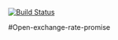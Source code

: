 [![Build Status](https://travis-ci.org/continuous-software/open-exchange-rate-promise.svg?branch=master)](https://travis-ci.org/continuous-software/open-exchange-rate-promise)

#Open-exchange-rate-promise
